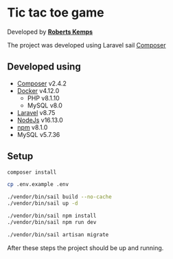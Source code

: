 # Tic tac toe game

Developed by [**Roberts Kemps**](https://lv.linkedin.com/in/robertskemps)

The project was developed using Laravel sail [Composer](https://laravel.com/docs/9.x/sail) 

## Developed using
- [Composer](https://getcomposer.org/download/) v2.4.2
- [Docker](https://www.docker.com/) v4.12.0
  - PHP v8.1.10
  - MySQL v8.0
- [Laravel](https://laravel.com/docs/8.x/installation) v8.75
- [NodeJs](https://nodejs.org/en/) v16.13.0
- [npm](https://www.npmjs.com/) v8.1.0
- MySQL v5.7.36

## Setup

```bash
composer install

cp .env.example .env

./vendor/bin/sail build --no-cache
./vendor/bin/sail up -d

./vendor/bin/sail npm install 
./vendor/bin/sail npm run dev

./vendor/bin/sail artisan migrate
```

After these steps the project should be up and running.
